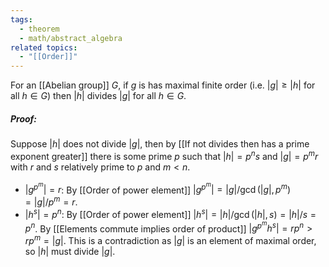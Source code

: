```yaml
---
tags:
  - theorem
  - math/abstract_algebra
related topics:
  - "[[Order]]"
---
```

For an [[Abelian group]] $G$, if $g$ is has maximal finite order (i.e. $|g|\geq |h|$ for all $h\in G$) then $|h|$ divides $|g|$ for all $h\in G$.
##### Proof:
Suppose $|h|$ does not divide $|g|$, then by [[If not divides then has a prime exponent greater]] there is some prime $p$ such that $|h|=p^ns$ and $|g|=p^mr$ with $r$ and $s$ relatively prime to $p$ and $m < n$.
- $|g^{p^m}|=r$:
	By [[Order of power element]] $|g^{p^m}|=|g|/\gcd(|g|,p^m)=|g|/p^m=r$.
- $|h^s|=p^n$:
	By [[Order of power element]] $|h^s|=|h|/\gcd(|h|,s)=|h|/s=p^n$.
By [[Elements commute implies order of product]] $|g^{p^m} h^s|=r p^n>r p^m=|g|$. This is a contradiction as $|g|$ is an element of maximal order, so $|h|$ must divide $|g|$.